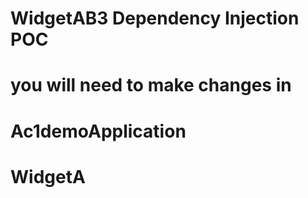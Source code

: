 # WidgetAB3  Dependency Injection POC

# you will need to make changes in <br>

# Ac1demoApplication
# WidgetA


